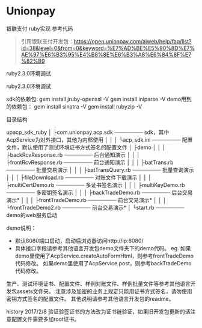 # Unionpay
银联支付 ruby实现 参考代码

> 引用银联支付开发包：https://open.unionpay.com/ajweb/help/faq/list?id=38&level=0&from=0&keyword=%E7%AD%BE%E5%90%8D%E7%AE%97%E6%B3%95%E4%B8%8E%E6%B3%A8%E6%84%8F%E7%82%B9

ruby2.3.0环境调试

ruby2.3.0环境调试

sdk的依赖包:
gem install jruby-openssl -V
gem install iniparse -V
demo用到的依赖包：
gem install sinatra -V
gem install rubyzip -V

目录结构

upacp_sdk_ruby
  │
  ├com.unionpay.acp.sdk ┈┈┈┈┈┈┈┈┈ sdk，其中AcpService为对外接口，其他为内部使用
  │  │
  │  └acp_sdk.ini ┈┈┈┈┈┈┈┈┈ 配置文件，默认使用了测试环境证书方式签名的配置文件
  │
  ├demo
  │  │
  │  ├backRcvResponse.rb ┈┈┈┈┈┈┈┈┈ 后台通知演示
  │  │
  │  ├frontRcvResponse.rb ┈┈┈┈┈┈┈┈┈ 前台通知演示
  │  │
  │  ├batTrans.rb ┈┈┈┈┈┈┈┈┈ 批量交易演示
  │  │
  │  ├batTransQuery.rb ┈┈┈┈┈┈┈┈┈ 批量查询演示
  │  │
  │  ├fileDownload.rb ┈┈┈┈┈┈┈┈┈ 对账文件下载演示
  │  │
  │  ├multiCertDemo.rb ┈┈┈┈┈┈┈┈┈ 多证书签名演示
  │  │
  │  ├multiKeyDemo.rb ┈┈┈┈┈┈┈┈┈ 多密钥签名演示
  │  │
  │  ├backTradeDemo.rb ┈┈┈┈┈┈┈┈┈ 后台交易演示*
  │  │
  │  ├frontTradeDemo.rb ┈┈┈┈┈┈┈┈┈ 前台交易演示*
  │  │
  │  └frontTradeDemo2.rb ┈┈┈┈┈┈┈┈┈ 前台交易演示*
  │
  └start.rb ┈┈┈┈┈┈┈┈┈ demo的web服务启动


demo说明：
*   默认8080端口启动，启动后浏览器访问http://ip:8080/
*   具体接口字段请参考其他语言开发包demo文件夹下的demo代码。
    eg.
    如果demo里使用了AcpService.createAutoFormHtml，则参考frontTradeDemo代码修改。
    如果demo里使用了AcpService.post，则参考backTradeDemo代码修改。

生产、测试环境证书、配置文件、样例对账文件、样例批量文件等参考其他语言开发包assets文件夹。
注意涉及加密的业务上规定只能用证书方式签名，请勿使用密钥方式签名的配置文件。
其他说明请参考其他语言开发包的readme。


history
2017/2/8
验证验签证书的方法改为证书链验证，如果旧开发包更新的话注意配置文件需要多加root证书。




